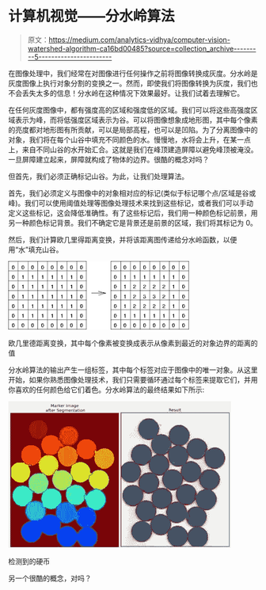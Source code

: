 # 计算机视觉——分水岭算法

> 原文：<https://medium.com/analytics-vidhya/computer-vision-watershed-algorithm-ca16bd00485?source=collection_archive---------5----------------------->

在图像处理中，我们经常在对图像进行任何操作之前将图像转换成灰度。分水岭是灰度图像上执行对象分割的变换之一。然而，即使我们将图像转换为灰度，我们也不会丢失太多的信息！分水岭在这种情况下效果最好。让我们试着去理解它。

在任何灰度图像中，都有强度高的区域和强度低的区域。我们可以将这些高强度区域表示为峰，而将低强度区域表示为谷。可以将图像想象成地形图，其中每个像素的亮度都对地形图有所贡献，可以是局部高程，也可以是凹陷。为了分离图像中的对象，我们将在每个山谷中填充不同颜色的水。慢慢地，水将会上升，在某一点上，来自不同山谷的水开始汇合。这就是我们在峰顶建造屏障以避免峰顶被淹没。一旦屏障建立起来，屏障就构成了物体的边界。很酷的概念对吗？

但首先，我们必须正确标记山谷。为此，让我们处理算法。

首先，我们必须定义与图像中的对象相对应的标记(类似于标记哪个点/区域是谷或峰)。我们可以使用阈值处理等图像处理技术来找到这些标记，或者我们可以手动定义这些标记，这会降低准确性。有了这些标记后，我们用一种颜色标记前景，用另一种颜色标记背景。我们不确定它是背景还是前景的区域，我们将其标记为 0。

然后，我们计算欧几里得距离变换，并将该距离图传递给分水岭函数，以便用“水”填充山谷。

![](img/58325806e372075e04d23654b519ca19.png)

欧几里德距离变换，其中每个像素被变换成表示从像素到最近的对象边界的距离的值

分水岭算法的输出产生一组标签，其中每个标签对应于图像中的唯一对象。从这里开始，如果你熟悉图像处理技术，我们只需要循环通过每个标签来提取它们，并用你喜欢的任何颜色给它们着色。分水岭算法的最终结果如下所示:

![](img/5f9cd1b902fe137965b0a1211ac5ce2f.png)

检测到的硬币

另一个很酷的概念，对吗？